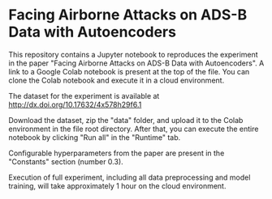 # Facing Airborne Attacks on ADS-B Data with Autoencoders


This repository contains a Jupyter notebook to reproduces the experiment in the paper "Facing Airborne Attacks on ADS-B Data with Autoencoders".
A link to a Google Colab notebook is present at the top of the file.
You can clone the Colab notebook and execute it in a cloud environment.

The dataset for the experiment is available at http://dx.doi.org/10.17632/4x578h29f6.1

Download the dataset, zip the "data" folder, and upload it to the Colab environment in the file root directory.
After that, you can execute the entire notebook by clicking "Run all" in the "Runtime" tab.

Configurable hyperparameters from the paper are present in the "Constants" section (number 0.3).

Execution of full experiment, including all data preprocessing and model training, will take approximately 1 hour on the cloud environment.




